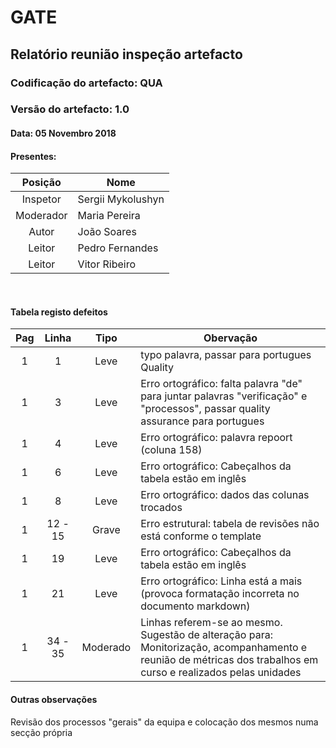 # GATE
## Relatório reunião inspeção artefacto
### Codificação do artefacto: QUA
### Versão do artefacto: 1.0
#### Data: 05 Novembro 2018
#### Presentes:
|Posição|Nome
|:---:|---
|Inspetor|Sergii Mykolushyn
|Moderador|Maria Pereira
|Autor|João Soares
|Leitor|Pedro Fernandes
|Leitor|Vitor Ribeiro

</br>

#### Tabela registo defeitos
|Pag|Linha|Tipo|Obervação
|:---:|:---:|:---:|---
|1|1|Leve|typo palavra, passar para portugues Quality
|1|3|Leve|Erro ortográfico: falta palavra "de" para juntar palavras "verificação" e "processos", passar quality assurance para portugues
|1|4|Leve|Erro ortográfico: palavra repoort (coluna 158)
|1|6|Leve|Erro ortográfico: Cabeçalhos da tabela estão em inglês
|1|8|Leve|Erro ortográfico: dados das colunas trocados
|1|12 - 15|Grave|Erro estrutural: tabela de revisões não está conforme o template
|1|19|Leve|Erro ortográfico: Cabeçalhos da tabela estão em inglês
|1|21|Leve|Erro ortográfico: Linha está a mais (provoca formatação incorreta no documento markdown)
|1|34 - 35|Moderado|Linhas referem-se ao mesmo. Sugestão de alteração para: Monitorização, acompanhamento e reunião de métricas dos trabalhos em curso e realizados pelas unidades

#### Outras observações
Revisão dos processos "gerais" da equipa e colocação dos mesmos numa secção própria